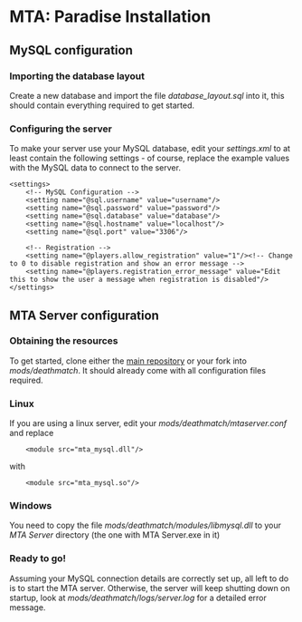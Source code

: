 # MTA: Paradise Installation

## MySQL configuration

### Importing the database layout
Create a new database and import the file *database_layout.sql* into it, this should contain everything required to get started.

### Configuring the server
To make your server use your MySQL database, edit your *settings.xml* to at least contain the following settings - of course, replace the example values with the MySQL data to connect to the server.

    <settings>
        <!-- MySQL Configuration -->
        <setting name="@sql.username" value="username"/>
        <setting name="@sql.password" value="password"/>
        <setting name="@sql.database" value="database"/>
        <setting name="@sql.hostname" value="localhost"/>
        <setting name="@sql.port" value="3306"/>
        
        <!-- Registration -->
        <setting name="@players.allow_registration" value="1"/><!-- Change to 0 to disable registration and show an error message -->
        <setting name="@players.registration_error_message" value="Edit this to show the user a message when registration is disabled"/>
    </settings>

## MTA Server configuration

### Obtaining the resources
To get started, clone either the [main repository](git://github.com/marcusbauer/mta-paradise.git) or your fork into *mods/deathmatch*. It should already come with all configuration files required. 

### Linux
If you are using a linux server, edit your *mods/deathmatch/mtaserver.conf* and replace

        <module src="mta_mysql.dll"/>

with

        <module src="mta_mysql.so"/>

### Windows
You need to copy the file *mods/deathmatch/modules/libmysql.dll* to your *MTA Server* directory (the one with MTA Server.exe in it)

### Ready to go!

Assuming your MySQL connection details are correctly set up, all left to do is to start the MTA server. Otherwise, the server will keep shutting down on startup, look at *mods/deathmatch/logs/server.log* for a detailed error message.
